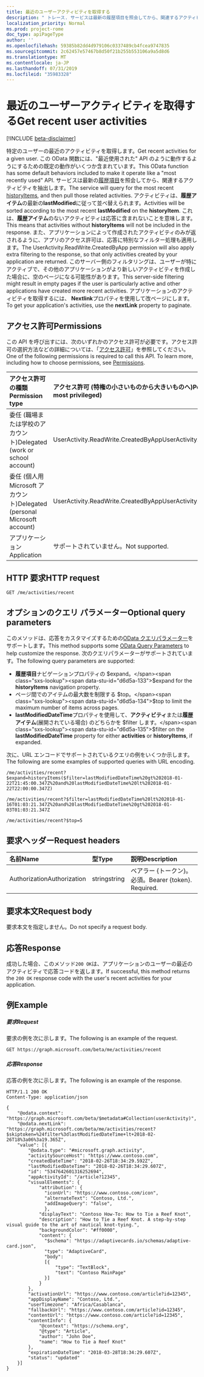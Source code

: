 ```yaml
---
title: 最近のユーザーアクティビティを取得する
description: " トレース. サービスは最新の履歴項目を照会してから、関連するアクティビティを抽出します。 アクティビティは、**履歴アイテム**の最新の**lastModified**に従って並べ替えられます。 これは、**履歴アイテム**のないアクティビティは応答に含まれないことを意味します。 また、アプリケーションによって作成されたアクティビティのみが返されるように、アプリのアクセス許可は、応答に特別なフィルター処理も適用します。 このサーバー側のフィルタリングは、ユーザーが特にアクティブで、その他のアプリケーションがより新しいアクティビティを作成した場合に、空のページになる可能性があります。 アプリケーションのアクティビティを取得するには、 **Nextlink**プロパティを使用して改ページにします。"
localization_priority: Normal
ms.prod: project-rome
doc_type: apiPageType
author: ''
ms.openlocfilehash: 59385b82dd4d979106c0337489cb4fcea9747835
ms.sourcegitcommit: 2c62457e57467b8d50f21b255b553106a9a5d8d6
ms.translationtype: MT
ms.contentlocale: ja-JP
ms.lasthandoff: 07/31/2019
ms.locfileid: "35983328"
---
```

# <a name="get-recent-user-activities"></a><span data-ttu-id="d6d5a-109">最近のユーザーアクティビティを取得する</span><span class="sxs-lookup"><span data-stu-id="d6d5a-109">Get recent user activities</span></span>

[!INCLUDE [beta-disclaimer](../../includes/beta-disclaimer.md)]

<span data-ttu-id="d6d5a-110">特定のユーザーの最近のアクティビティを取得します。</span><span class="sxs-lookup"><span data-stu-id="d6d5a-110">Get recent activities for a given user.</span></span> <span data-ttu-id="d6d5a-111">この OData 関数には、"最近使用された" API のように動作するようにするための既定の動作がいくつか含まれています。</span><span class="sxs-lookup"><span data-stu-id="d6d5a-111">This OData function has some default behaviors included to make it operate like a "most recently used" API.</span></span> <span data-ttu-id="d6d5a-112">サービスは最新の[履歴項目](../resources/projectrome-historyitem.md)を照会してから、関連するアクティビティを抽出します。</span><span class="sxs-lookup"><span data-stu-id="d6d5a-112">The service will query for the most recent [historyItems](../resources/projectrome-historyitem.md), and then pull those related activities.</span></span> <span data-ttu-id="d6d5a-113">アクティビティは、**履歴アイテム**の最新の**lastModified**に従って並べ替えられます。</span><span class="sxs-lookup"><span data-stu-id="d6d5a-113">Activities will be sorted according to the most recent **lastModified** on the **historyItem**.</span></span> <span data-ttu-id="d6d5a-114">これは、**履歴アイテム**のないアクティビティは応答に含まれないことを意味します。</span><span class="sxs-lookup"><span data-stu-id="d6d5a-114">This means that activities without **historyItems** will not be included in the response.</span></span> <span data-ttu-id="d6d5a-115">また、アプリケーションによって作成されたアクティビティのみが返されるように、アプリのアクセス許可は、応答に特別なフィルター処理も適用します。</span><span class="sxs-lookup"><span data-stu-id="d6d5a-115">The UserActivity.ReadWrite.CreatedByApp permission will also apply extra filtering to the response, so that only activities created by your application are returned.</span></span> <span data-ttu-id="d6d5a-116">このサーバー側のフィルタリングは、ユーザーが特にアクティブで、その他のアプリケーションがより新しいアクティビティを作成した場合に、空のページになる可能性があります。</span><span class="sxs-lookup"><span data-stu-id="d6d5a-116">This server-side filtering might result in empty pages if the user is particularly active and other applications have created more recent activities.</span></span> <span data-ttu-id="d6d5a-117">アプリケーションのアクティビティを取得するには、 **Nextlink**プロパティを使用して改ページにします。</span><span class="sxs-lookup"><span data-stu-id="d6d5a-117">To get your application's activities, use the **nextLink** property to paginate.</span></span>

## <a name="permissions"></a><span data-ttu-id="d6d5a-118">アクセス許可</span><span class="sxs-lookup"><span data-stu-id="d6d5a-118">Permissions</span></span>

<span data-ttu-id="d6d5a-p103">この API を呼び出すには、次のいずれかのアクセス許可が必要です。アクセス許可の選択方法などの詳細については、「[アクセス許可](/graph/permissions-reference)」を参照してください。</span><span class="sxs-lookup"><span data-stu-id="d6d5a-p103">One of the following permissions is required to call this API. To learn more, including how to choose permissions, see [Permissions](/graph/permissions-reference).</span></span>

|<span data-ttu-id="d6d5a-121">アクセス許可の種類</span><span class="sxs-lookup"><span data-stu-id="d6d5a-121">Permission type</span></span>      | <span data-ttu-id="d6d5a-122">アクセス許可 (特権の小さいものから大きいものへ)</span><span class="sxs-lookup"><span data-stu-id="d6d5a-122">Permissions (from least to most privileged)</span></span>              |
|:--------------------|:---------------------------------------------------------|
|<span data-ttu-id="d6d5a-123">委任 (職場または学校のアカウント)</span><span class="sxs-lookup"><span data-stu-id="d6d5a-123">Delegated (work or school account)</span></span> | <span data-ttu-id="d6d5a-124">UserActivity.ReadWrite.CreatedByApp</span><span class="sxs-lookup"><span data-stu-id="d6d5a-124">UserActivity.ReadWrite.CreatedByApp</span></span>    |
|<span data-ttu-id="d6d5a-125">委任 (個人用 Microsoft アカウント)</span><span class="sxs-lookup"><span data-stu-id="d6d5a-125">Delegated (personal Microsoft account)</span></span> | <span data-ttu-id="d6d5a-126">UserActivity.ReadWrite.CreatedByApp</span><span class="sxs-lookup"><span data-stu-id="d6d5a-126">UserActivity.ReadWrite.CreatedByApp</span></span>    |
|<span data-ttu-id="d6d5a-127">アプリケーション</span><span class="sxs-lookup"><span data-stu-id="d6d5a-127">Application</span></span> | <span data-ttu-id="d6d5a-128">サポートされていません。</span><span class="sxs-lookup"><span data-stu-id="d6d5a-128">Not supported.</span></span> |

## <a name="http-request"></a><span data-ttu-id="d6d5a-129">HTTP 要求</span><span class="sxs-lookup"><span data-stu-id="d6d5a-129">HTTP request</span></span>

<!-- { "blockType": "ignored" } -->

```http
GET /me/activities/recent
```

## <a name="optional-query-parameters"></a><span data-ttu-id="d6d5a-130">オプションのクエリ パラメーター</span><span class="sxs-lookup"><span data-stu-id="d6d5a-130">Optional query parameters</span></span>

<span data-ttu-id="d6d5a-131">このメソッドは、応答をカスタマイズするための[OData クエリパラメーター](https://developer.microsoft.com/graph/docs/concepts/query_parameters)をサポートします。</span><span class="sxs-lookup"><span data-stu-id="d6d5a-131">This method supports some [OData Query Parameters](https://developer.microsoft.com/graph/docs/concepts/query_parameters) to help customize the response.</span></span> <span data-ttu-id="d6d5a-132">次のクエリパラメーターがサポートされています。</span><span class="sxs-lookup"><span data-stu-id="d6d5a-132">The following query parameters are supported:</span></span>

- <span data-ttu-id="d6d5a-133">**履歴項目**ナビゲーションプロパティの $expand。</span><span class="sxs-lookup"><span data-stu-id="d6d5a-133">$expand for the **historyItems** navigation property.</span></span>
- <span data-ttu-id="d6d5a-134">ページ間でのアイテムの最大数を制限する $top。</span><span class="sxs-lookup"><span data-stu-id="d6d5a-134">$top to limit the maximum number of items across pages.</span></span>
- <span data-ttu-id="d6d5a-135">**lastModifiedDateTime**プロパティを使用して、**アクティビティ**または**履歴アイテム**(展開されている場合) のどちらかを $filter します。</span><span class="sxs-lookup"><span data-stu-id="d6d5a-135">$filter on the **lastModifiedDateTime** property for either **activities** or **historyItems**, if expanded.</span></span>

<span data-ttu-id="d6d5a-136">次に、URL エンコードでサポートされているクエリの例をいくつか示します。</span><span class="sxs-lookup"><span data-stu-id="d6d5a-136">The following are some examples of supported queries with URL encoding.</span></span>

```
/me/activities/recent?$expand=historyItems($filter=lastModifiedDateTime%20gt%202018-01-22T21:45:00.347Z%20and%20lastModifiedDateTime%20lt%202018-01-22T22:00:00.347Z)

/me/activities/recent?$filter=lastModifiedDateTime%20lt%202018-01-16T01:03:21.347Z%20and%20lastModifiedDateTime%20gt%202018-01-03T01:03:21.347Z

/me/activities/recent?$top=5
```

## <a name="request-headers"></a><span data-ttu-id="d6d5a-137">要求ヘッダー</span><span class="sxs-lookup"><span data-stu-id="d6d5a-137">Request headers</span></span>

|<span data-ttu-id="d6d5a-138">名前</span><span class="sxs-lookup"><span data-stu-id="d6d5a-138">Name</span></span> | <span data-ttu-id="d6d5a-139">型</span><span class="sxs-lookup"><span data-stu-id="d6d5a-139">Type</span></span> | <span data-ttu-id="d6d5a-140">説明</span><span class="sxs-lookup"><span data-stu-id="d6d5a-140">Description</span></span>|
|:----|:-----|:-----------|
|<span data-ttu-id="d6d5a-141">Authorization</span><span class="sxs-lookup"><span data-stu-id="d6d5a-141">Authorization</span></span> | <span data-ttu-id="d6d5a-142">string</span><span class="sxs-lookup"><span data-stu-id="d6d5a-142">string</span></span> | <span data-ttu-id="d6d5a-p105">ベアラー {トークン}。必須。</span><span class="sxs-lookup"><span data-stu-id="d6d5a-p105">Bearer {token}. Required.</span></span>|

## <a name="request-body"></a><span data-ttu-id="d6d5a-145">要求本文</span><span class="sxs-lookup"><span data-stu-id="d6d5a-145">Request body</span></span>

<span data-ttu-id="d6d5a-146">要求本文を指定しません。</span><span class="sxs-lookup"><span data-stu-id="d6d5a-146">Do not specify a request body.</span></span>

## <a name="response"></a><span data-ttu-id="d6d5a-147">応答</span><span class="sxs-lookup"><span data-stu-id="d6d5a-147">Response</span></span>

<span data-ttu-id="d6d5a-148">成功した場合、このメソッド`200 OK`は、アプリケーションのユーザーの最近のアクティビティで応答コードを返します。</span><span class="sxs-lookup"><span data-stu-id="d6d5a-148">If successful, this method returns the `200 OK` response code with the user's recent activities for your application.</span></span>

## <a name="example"></a><span data-ttu-id="d6d5a-149">例</span><span class="sxs-lookup"><span data-stu-id="d6d5a-149">Example</span></span>

##### <a name="request"></a><span data-ttu-id="d6d5a-150">要求</span><span class="sxs-lookup"><span data-stu-id="d6d5a-150">Request</span></span>

<span data-ttu-id="d6d5a-151">要求の例を次に示します。</span><span class="sxs-lookup"><span data-stu-id="d6d5a-151">The following is an example of the request.</span></span>

<!-- {
  "blockType": "ignored",
  "name": "get_recent_activities"
}-->

```http
GET https://graph.microsoft.com/beta/me/activities/recent
```

##### <a name="response"></a><span data-ttu-id="d6d5a-152">応答</span><span class="sxs-lookup"><span data-stu-id="d6d5a-152">Response</span></span>

<span data-ttu-id="d6d5a-153">応答の例を次に示します。</span><span class="sxs-lookup"><span data-stu-id="d6d5a-153">The following is an example of the response.</span></span>

<!-- {
  "blockType": "ignored",
  "truncated": true,
  "@odata.type": "Collection(microsoft.graph.activity)"
} -->

```http
HTTP/1.1 200 OK
Content-Type: application/json

{
    "@odata.context": "https://graph.microsoft.com/beta/$metadata#Collection(userActivity)",
    "@odata.nextLink": "https://graph.microsoft.com/beta/me/activities/recent?$skiptoken=%24filter%3dlastModifiedDateTime+lt+2018-02-26T18%3a06%3a19.365Z",
    "value": [{
        "@odata.type": "#microsoft.graph.activity",
        "activitySourceHost": "https://www.contoso.com",
        "createdDateTime": "2018-02-26T18:34:29.592Z",
        "lastModifiedDateTime": "2018-02-26T18:34:29.607Z",
        "id": "5347642601316252694",
        "appActivityId": "/article?12345",
        "visualElements": {
            "attribution": {
              "iconUrl": "https://www.contoso.com/icon",
              "alternateText": "Contoso, Ltd.",
              "addImageQuery": "false",
              },
            "displayText": "Contoso How-To: How to Tie a Reef Knot",
            "description": "How to Tie a Reef Knot. A step-by-step visual guide to the art of nautical knot-tying.",
            "backgroundColor": "#ff0000",
            "content": {
              "$schema": "https://adaptivecards.io/schemas/adaptive-card.json",
              "type": "AdaptiveCard",
              "body":
              [{
                  "type": "TextBlock",
                  "text": "Contoso MainPage"
              }]
            }
        },
        "activationUrl": "https://www.contoso.com/article?id=12345",
        "appDisplayName": "Contoso, Ltd.",
        "userTimezone": "Africa/Casablanca",
        "fallbackUrl": "https://www.contoso.com/article?id=12345",
        "contentUrl": "https://www.contoso.com/article?id=12345",
        "contentInfo": {
            "@context": "https://schema.org",
            "@type": "Article",
            "author": "John Doe",
            "name": "How to Tie a Reef Knot"
        },
        "expirationDateTime": "2018-03-28T18:34:29.607Z",
        "status": "updated"
    }]
}
```

<!-- uuid: 8fcb5dbc-d5aa-4681-8e31-b001d5168d79
2017-06-07 14:57:30 UTC -->
<!--
{
  "type": "#page.annotation",
  "description": "Get recent activities",
  "keywords": "",
  "section": "documentation",
  "tocPath": "",
  "suppressions": []
}
-->
